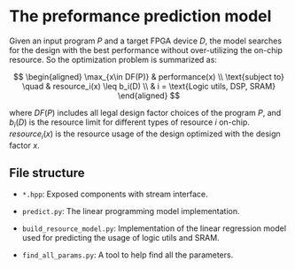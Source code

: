 # The preformance prediction model

Given an input program $P$ and a target FPGA device $D$, the model searches for the design with the best performance without over-utilizing the on-chip resource. So the optimization problem is summarized as:

$$
\begin{aligned}
    \max_{x\in DF(P)} & performance(x) \\
    \text{subject to} \quad & resource_i(x) \leq b_i(D) \\
    & i = \text{Logic utils, DSP, SRAM}
\end{aligned}
$$

where $DF(P)$ includes all legal design factor choices of the program $P$, and $b_i(D)$ is the resource limit for different types of resource $i$ on-chip. $resource_i(x)$ is the resource usage of the design optimized with the design factor $x$.

## File structure

* `*.hpp`: Exposed components with stream interface.

* `predict.py`: The linear programming model implementation.

* `build_resource_model.py`: Implementation of the linear regression model used for predicting the usage of logic utils and SRAM.

* `find_all_params.py`: A tool to help find all the parameters. 
